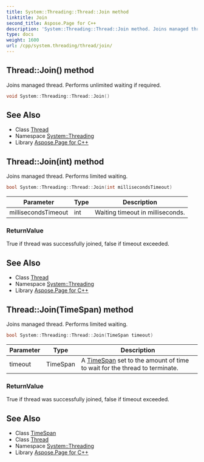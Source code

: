 ```yaml
---
title: System::Threading::Thread::Join method
linktitle: Join
second_title: Aspose.Page for C++
description: 'System::Threading::Thread::Join method. Joins managed thread. Performs unlimited waiting if required in C++.'
type: docs
weight: 1600
url: /cpp/system.threading/thread/join/
---
```

## Thread::Join() method


Joins managed thread. Performs unlimited waiting if required.

```cpp
void System::Threading::Thread::Join()
```

## See Also

* Class [Thread](../)
* Namespace [System::Threading](../../)
* Library [Aspose.Page for C++](../../../)
## Thread::Join(int) method


Joins managed thread. Performs limited waiting.

```cpp
bool System::Threading::Thread::Join(int millisecondsTimeout)
```


| Parameter | Type | Description |
| --- | --- | --- |
| millisecondsTimeout | int | Waiting timeout in milliseconds. |

### ReturnValue

True if thread was successfully joined, false if timeout exceeded.

## See Also

* Class [Thread](../)
* Namespace [System::Threading](../../)
* Library [Aspose.Page for C++](../../../)
## Thread::Join(TimeSpan) method


Joins managed thread. Performs limited waiting.

```cpp
bool System::Threading::Thread::Join(TimeSpan timeout)
```


| Parameter | Type | Description |
| --- | --- | --- |
| timeout | TimeSpan | A [TimeSpan](../../../system/timespan/) set to the amount of time to wait for the thread to terminate. |

### ReturnValue

True if thread was successfully joined, false if timeout exceeded.

## See Also

* Class [TimeSpan](../../../system/timespan/)
* Class [Thread](../)
* Namespace [System::Threading](../../)
* Library [Aspose.Page for C++](../../../)
